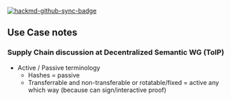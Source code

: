 [![hackmd-github-sync-badge](https://hackmd.io/CvQS69NXRxaKu-nDjj1yww/badge)](https://hackmd.io/CvQS69NXRxaKu-nDjj1yww)
## Use Case notes

### Supply Chain discussion at Decentralized Semantic WG (ToIP)

- Active / Passive terminology
    - Hashes = passive
    - Transferrable and non-transferable or rotatable/fixed = active any which way (because can sign/interactive proof)